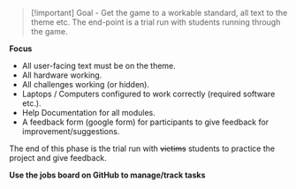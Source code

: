 > [!important] Goal - Get the game to a workable standard, all text to the theme etc. The end-point is a trial run with students running through the game.


**Focus**
- All user-facing text must be on the theme.
- All hardware working.
- All challenges working (or hidden).
- Laptops / Computers configured to work correctly (required software etc.).
- Help Documentation for all modules.
- A feedback form (google form) for participants to give feedback for improvement/suggestions.


The end of this phase is the trial run with ~~victims~~ students to practice the project and give feedback.


**Use the jobs board on GitHub to manage/track tasks**

